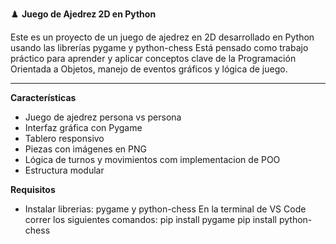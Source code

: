 ♟️ **Juego de Ajedrez 2D en Python**

Este es un proyecto de un juego de ajedrez en 2D desarrollado en Python usando las librerías pygame y python-chess Está pensado como trabajo práctico para aprender y aplicar conceptos clave de la Programación Orientada a Objetos, manejo de eventos gráficos y lógica de juego.
- - - - - - - - - - - - - - - - - - - - -
 **Características**

- Juego de ajedrez persona vs persona
- Interfaz gráfica con Pygame
- Tablero responsivo
- Piezas con imágenes en PNG 
- Lógica de turnos y movimientos com implementacion de POO
- Estructura modular
  

 **Requisitos**
 
- Instalar librerias: pygame y python-chess
  En la terminal de VS Code correr los siguientes comandos:
  pip install pygame
  pip install python-chess
